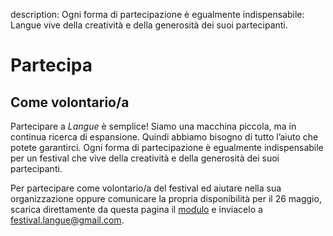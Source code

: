 description: Ogni forma di partecipazione è egualmente indispensabile: Langue vive della creatività e della generosità dei suoi partecipanti.

<h1 class="main-title">Partecipa</h1>

<h2 id="come-volontario-a">Come volontario/a</h2>

Partecipare a *Langue* è semplice!
Siamo una macchina piccola, ma in continua ricerca di espansione. Quindi abbiamo bisogno di tutto l’aiuto che potete garantirci. Ogni forma di partecipazione è egualmente indispensabile per un festival che vive della creatività e della generosità dei suoi partecipanti.

Per partecipare come volontario/a del festival ed aiutare nella sua organizzazione oppure comunicare la propria disponibilità per il 26 maggio, scarica direttamente da questa pagina il <a target="_blank" href="download/modulo_volontari.docx">modulo</a> e inviacelo a <festival.langue@gmail.com>.
